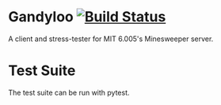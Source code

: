 Gandyloo [![Build Status](https://travis-ci.org/kazimuth/gandyloo.svg?branch=master)](https://travis-ci.org/kazimuth/gandyloo)
========

A client and stress-tester for MIT 6.005's Minesweeper server.

# Test Suite
The test suite can be run with pytest.
